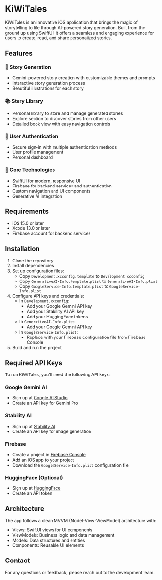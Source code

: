 # KiWiTales

KiWiTales is an innovative iOS application that brings the magic of storytelling to life through AI-powered story generation. Built from the ground up using SwiftUI, it offers a seamless and engaging experience for users to create, read, and share personalized stories.

## Features

### 🎨 Story Generation
- Gemini-powered story creation with customizable themes and prompts
- Interactive story generation process
- Beautiful illustrations for each story

### 📚 Story Library
- Personal library to store and manage generated stories
- Explore section to discover stories from other users
- Detailed book view with easy navigation controls

### 👤 User Authentication
- Secure sign-in with multiple authentication methods
- User profile management
- Personal dashboard

### 🎯 Core Technologies
- SwiftUI for modern, responsive UI
- Firebase for backend services and authentication
- Custom navigation and UI components
- Generative AI integration

## Requirements
- iOS 15.0 or later
- Xcode 13.0 or later
- Firebase account for backend services

## Installation
1. Clone the repository
2. Install dependencies
3. Set up configuration files:
   - Copy `Development.xcconfig.template` to `Development.xcconfig`
   - Copy `GenerativeAI-Info.template.plist` to `GenerativeAI-Info.plist`
   - Copy `GoogleService-Info.template.plist` to `GoogleService-Info.plist`
4. Configure API keys and credentials:
   - In `Development.xcconfig`:
     - Add your Google Gemini API key
     - Add your Stability AI API key
     - Add your HuggingFace tokens
   - In `GenerativeAI-Info.plist`:
     - Add your Google Gemini API key
   - In `GoogleService-Info.plist`:
     - Replace with your Firebase configuration file from Firebase Console
5. Build and run the project

## Required API Keys
To run KiWiTales, you'll need the following API keys:

### Google Gemini AI
- Sign up at [Google AI Studio](https://ai.google.dev/)
- Create an API key for Gemini Pro

### Stability AI
- Sign up at [Stability AI](https://platform.stability.ai/)
- Create an API key for image generation

### Firebase
- Create a project in [Firebase Console](https://console.firebase.google.com/)
- Add an iOS app to your project
- Download the `GoogleService-Info.plist` configuration file

### HuggingFace (Optional)
- Sign up at [HuggingFace](https://huggingface.co/)
- Create an API token

## Architecture
The app follows a clean MVVM (Model-View-ViewModel) architecture with:
- Views: SwiftUI views for UI components
- ViewModels: Business logic and data management
- Models: Data structures and entities
- Components: Reusable UI elements

## Contact
For any questions or feedback, please reach out to the development team.
